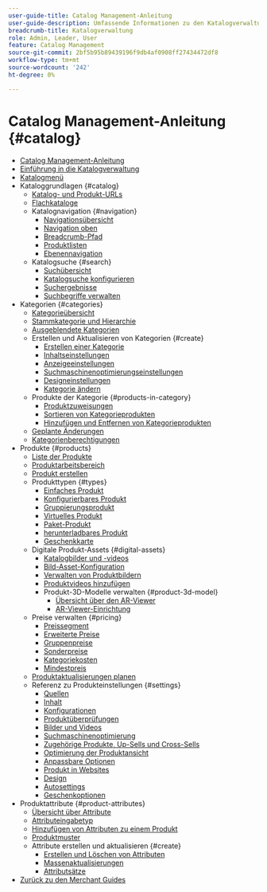```yaml
---
user-guide-title: Catalog Management-Anleitung
user-guide-description: Umfassende Informationen zu den Katalogverwaltungsfunktionen für Adobe Commerce- und Magento Open Source-Administratoren sowie E-Commerce-Marketer.
breadcrumb-title: Katalogverwaltung
role: Admin, Leader, User
feature: Catalog Management
source-git-commit: 2bf5b95b89439196f9db4af0908ff27434472df8
workflow-type: tm+mt
source-wordcount: '242'
ht-degree: 0%

---
```



# Catalog Management-Anleitung {#catalog}

+ [Catalog Management-Anleitung](guide-overview.md)
+ [Einführung in die Katalogverwaltung](introduction.md)
+ [Katalogmenü](catalog-menu.md)
+ Kataloggrundlagen {#catalog}
   + [Katalog- und Produkt-URLs](catalog-urls.md)
   + [Flachkataloge](catalog-flat.md)
   + Katalognavigation {#navigation}
      + [Navigationsübersicht](navigation.md)
      + [Navigation oben](navigation-top.md)
      + [Breadcrumb-Pfad](navigation-breadcrumb-trail.md)
      + [Produktlisten](navigation-product-listings.md)
      + [Ebenennavigation](navigation-layered.md)
   + Katalogsuche {#search}
      + [Suchübersicht](search.md)
      + [Katalogsuche konfigurieren](search-configuration.md)
      + [Suchergebnisse](search-results.md)
      + [Suchbegriffe verwalten](search-terms.md)
+ Kategorien {#categories}
   + [Kategorieübersicht](categories.md)
   + [Stammkategorie und Hierarchie](category-root.md)
   + [Ausgeblendete Kategorien](category-hidden.md)
   + Erstellen und Aktualisieren von Kategorien {#create}
      + [Erstellen einer Kategorie](category-create.md)
      + [Inhaltseinstellungen](categories-content-settings.md)
      + [Anzeigeeinstellungen](categories-display-settings.md)
      + [Suchmaschinenoptimierungseinstellungen](categories-search-engine-optimization.md)
      + [Designeinstellungen](categories-custom-design.md)
      + [Kategorie ändern](category-modify.md)
   + Produkte der Kategorie {#products-in-category}
      + [Produktzuweisungen](categories-product-assignments.md)
      + [Sortieren von Kategorieprodukten](category-products-sort.md)
      + [Hinzufügen und Entfernen von Kategorieprodukten](category-products-add.md)
   + [Geplante Änderungen](category-scheduled-changes.md)
   + [Kategorienberechtigungen](category-permissions.md)
+ Produkte {#products}
   + [Liste der Produkte](products-list.md)
   + [Produktarbeitsbereich](product-workspace.md)
   + [Produkt erstellen](product-create.md)
   + Produkttypen {#types}
      + [Einfaches Produkt](product-create-simple.md)
      + [Konfigurierbares Produkt](product-create-configurable.md)
      + [Gruppierungsprodukt](product-create-grouped.md)
      + [Virtuelles Produkt](product-create-virtual.md)
      + [Paket-Produkt](product-create-bundle.md)
      + [herunterladbares Produkt](product-create-downloadable.md)
      + [Geschenkkarte](product-gift-card-create.md)
   + Digitale Produkt-Assets {#digital-assets}
      + [Katalogbilder und -videos](catalog-images-video.md)
      + [Bild-Asset-Konfiguration](product-image-config.md)
      + [Verwalten von Produktbildern](product-image.md)
      + [Produktvideos hinzufügen](product-video.md)
      + Produkt-3D-Modelle verwalten {#product-3d-model}
         + [Übersicht über den AR-Viewer](ar-viewer-overview.md)
         + [AR-Viewer-Einrichtung](ar-viewer-setup.md)
   + Preise verwalten {#pricing}
      + [Preissegment](catalog-price-scope.md)
      + [Erweiterte Preise](pricing-advanced.md)
      + [Gruppenpreise](product-price-group.md)
      + [Sonderpreise](product-price-special.md)
      + [Kategoriekosten](product-price-tier.md)
      + [Mindestpreis](product-price-minimum-advertised.md)
   + [Produktaktualisierungen planen](product-scheduled-changes.md)
   + Referenz zu Produkteinstellungen {#settings}
      + [Quellen](sources.md)
      + [Inhalt](product-content.md)
      + [Konfigurationen](product-configurations.md)
      + [Produktüberprüfungen](settings-advanced-product-reviews.md)
      + [Bilder und Videos](product-images-and-video.md)
      + [Suchmaschinenoptimierung](product-search-engine-optimization.md)
      + [Zugehörige Produkte, Up-Sells und Cross-Sells](related-products-up-sells-cross-sells.md)
      + [Optimierung der Produktansicht](product-view-optimization.md)
      + [Anpassbare Optionen](settings-advanced-custom-options.md)
      + [Produkt in Websites](settings-basic-websites.md)
      + [Design](settings-advanced-design.md)
      + [Autosettings](product-autosettings.md)
      + [Geschenkoptionen](product-gift-options.md)
+ Produktattribute {#product-attributes}
   + [Übersicht über Attribute](product-attributes.md)
   + [Attributeingabetyp](attributes-input-types.md)
   + [Hinzufügen von Attributen zu einem Produkt](product-attributes-add.md)
   + [Produktmuster](swatches.md)
   + Attribute erstellen und aktualisieren {#create}
      + [Erstellen und Löschen von Attributen](attribute-product-create.md)
      + [Massenaktualisierungen](bulk-product-attribute-update.md)
      + [Attributsätze](attribute-sets.md)
+ [Zurück zu den Merchant Guides](https://experienceleague.adobe.com/en/docs/commerce-admin/user-guides/home)

